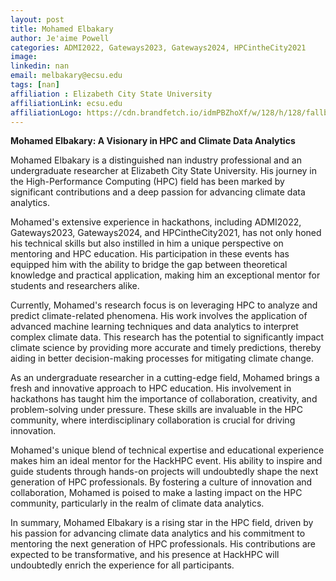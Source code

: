 ```yaml
---
layout: post
title: Mohamed Elbakary
author: Je'aime Powell
categories: ADMI2022, Gateways2023, Gateways2024, HPCintheCity2021
image: 
linkedin: nan
email: melbakary@ecsu.edu
tags: [nan]
affiliation : Elizabeth City State University 
affiliationLink: ecsu.edu
affiliationLogo: https://cdn.brandfetch.io/idmPBZhoXf/w/128/h/128/fallback/lettermark/icon.webp?c=1ax1736898710950bfumLaCV7mk-Zv1i7I                      
---
```


**Mohamed Elbakary: A Visionary in HPC and Climate Data Analytics**
 
 Mohamed Elbakary is a distinguished nan industry professional and an undergraduate researcher at Elizabeth City State University. His journey in the High-Performance Computing (HPC) field has been marked by significant contributions and a deep passion for advancing climate data analytics.
 
 Mohamed's extensive experience in hackathons, including ADMI2022, Gateways2023, Gateways2024, and HPCintheCity2021, has not only honed his technical skills but also instilled in him a unique perspective on mentoring and HPC education. His participation in these events has equipped him with the ability to bridge the gap between theoretical knowledge and practical application, making him an exceptional mentor for students and researchers alike.
 
 Currently, Mohamed's research focus is on leveraging HPC to analyze and predict climate-related phenomena. His work involves the application of advanced machine learning techniques and data analytics to interpret complex climate data. This research has the potential to significantly impact climate science by providing more accurate and timely predictions, thereby aiding in better decision-making processes for mitigating climate change.
 
 As an undergraduate researcher in a cutting-edge field, Mohamed brings a fresh and innovative approach to HPC education. His involvement in hackathons has taught him the importance of collaboration, creativity, and problem-solving under pressure. These skills are invaluable in the HPC community, where interdisciplinary collaboration is crucial for driving innovation.
 
 Mohamed's unique blend of technical expertise and educational experience makes him an ideal mentor for the HackHPC event. His ability to inspire and guide students through hands-on projects will undoubtedly shape the next generation of HPC professionals. By fostering a culture of innovation and collaboration, Mohamed is poised to make a lasting impact on the HPC community, particularly in the realm of climate data analytics.
 
 In summary, Mohamed Elbakary is a rising star in the HPC field, driven by his passion for advancing climate data analytics and his commitment to mentoring the next generation of HPC professionals. His contributions are expected to be transformative, and his presence at HackHPC will undoubtedly enrich the experience for all participants.  
                    
